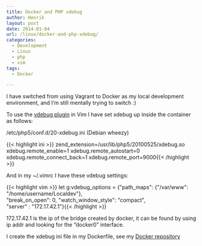 ```yaml
---
title: Docker and PHP xdebug
author: Henrik
layout: post
date: 2014-01-04
url: /linux/docker-and-php-xdebug/
categories:
  - Development
  - Linux
  - php
  - vim
tags:
  - Docker

---
```

I have switched from using Vagrant to Docker as my local development environment, and I&#8217;m still mentally trying to switch :)
<!--more-->

To use the [vdebug plugin](https://github.com/joonty/vdebug) in Vim I have set xdebug up inside the container as follows:

/etc/php5/conf.d/20-xdebug.ini (Debian wheezy)

{{< highlight ini >}}
zend_extension=/usr/lib/php5/20100525/xdebug.so
xdebug.remote_enable=1
xdebug.remote_autostart=0
xdebug.remote_connect_back=1
xdebug.remote_port=9000{{< /highlight >}}

And in my ~/.vimrc I have these vdebug settings:

{{< highlight vim >}}
let g:vdebug_options = {"path_maps": {"/var/www": "/home/username/Localdev"}, \
"break_on_open": 0, "watch_window_style": "compact", \
"server" : "172.17.42.1"}{{< /highlight >}}

172.17.42.1 is the ip of the bridge created by docker, it can be found by using ip addr and looking for the &#8220;docker0&#8221; interface.

I create the xdebug ini file in my Dockerfile, see my [Docker repository](https://github.com/henrik-farre/docker)
